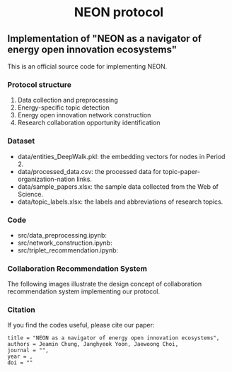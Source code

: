 <h1 align="center">NEON protocol</h1>

## Implementation of "NEON as a navigator of energy open innovation ecosystems"
This is an official source code for implementing NEON.

### Protocol structure
1) Data collection and preprocessing
2) Energy-specific topic detection
3) Energy open innovation network construction
4) Research collaboration opportunity identification

### Dataset
- data/entities_DeepWalk.pkl: the embedding vectors for nodes in Period 2.
- data/processed_data.csv: the processed data for topic-paper-organization-nation links.
- data/sample_papers.xlsx: the sample data collected from the Web of Science.
- data/topic_labels.xlsx: the labels and abbreviations of research topics.

### Code
- src/data_preprocessing.ipynb:
- src/network_construction.ipynb:
- src/triplet_recommendation.ipynb:

### Collaboration Recommendation System
The following images illustrate the design concept of collaboration recommendation system implementing our protocol.

### Citation
If you find the codes useful, please cite our paper:

```
title = "NEON as a navigator of energy open innovation ecosystems",
authors = Jeamin Chung, Janghyeok Yoon, Jaewoong Choi,
journal = "",
year = ,
doi = ""
```
